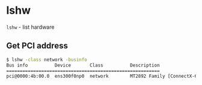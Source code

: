 # lshw

`lshw` - list hardware

## Get PCI address
```bash
$ lshw -class network -businfo
Bus info          Device       Class          Description
=========================================================
pci@0000:4b:00.0  ens300f0np0  network        MT2892 Family [ConnectX-6 Dx]
```
